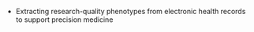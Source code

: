 * Extracting research-quality phenotypes from electronic health records to support precision medicine
